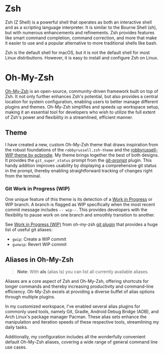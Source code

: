 # Zsh

Zsh (Z Shell) is a powerful shell that operates as both an interactive shell and as a scripting language interpreter. It
is similar to the Bourne Shell (sh), but with numerous enhancements and refinements. Zsh provides features like smart
command completion, command correction, and more that make it easier to use and a popular alternative to more
traditional shells like bash.

Zsh is the default shell for macOS, but it is not the default shell for most Linux distributions. However, it is easy to
install and configure Zsh on Linux.

# Oh-My-Zsh

[Oh-My-Zsh](https://ohmyz.sh/) is an open-source, community-driven framework built on top of Zsh. It not only further
enhances Zsh's
potential, but also provides a central location for system configuration, enabling users to better manage different
plugins and themes. Oh-My-Zsh simplifies and speeds up workspace setup, making it an essential tool for developers who
wish to utilize the full extent of Zsh's power and flexibility in a streamlined, efficient manner.

## Theme

I have created a new, custom Oh-My-Zsh theme that draws inspiration from the robust foundations of
the `robbyrussell.zsh-theme` and the [robbyrussell-WIP theme by ecbrodie][rrWIP]. My theme brings together the best of
both designs. It provides the `git_super_status` prompt from the [git-prompt] plugin. This handy addition improves
usability by displaying a comprehensive git status in the prompt, thereby enabling straightforward tracking of changes
right from the terminal.

### Git Work in Progress (WIP)

One unique feature of this theme is its detection of a [Work in Progress][branchWIP] or WIP branch. A branch is flagged
as WIP specifically when the most recent commit message includes `-- wip--`. This provides developers with the
flexibility to pause work on one branch and smoothly transition to another.

See [Work in Progress (WIP)][branchWIP] from oh-my-zsh [git plugin][gitPlugin] that provides a huge list of useful git
aliases:

- `gwip`: Create a WIP commit
- `gunwip`: Revert WIP commit

## Aliases in Oh-My-Zsh

> **Note**: With **als** (alias ls) you can list all currently available aliases.

Aliases are a core aspect of Zsh and Oh-My-Zsh, offering shortcuts for longer commands and thereby increasing
productivity and command-line efficiency. Oh-My-Zsh excels at providing a diverse buffet of alias options through
multiple plugins.

In my customized workspace, I've enabled several alias plugins for commonly used tools, namely Git, Gradle, Android
Debug Bridge (ADB), and Arch Linux's package manager Pacman. These alias sets enhance the manipulation and iteration
speeds of these respective tools, streamlining my daily tasks.

Additionally, my configuration includes all the wonderfully convenient default Oh-My-Zsh aliases, covering a wide range
of general command line use cases.


[rrWIP]: https://github.com/ecbrodie/robbyrussell-WIP-theme/

[git-prompt]: https://github.com/ohmyzsh/ohmyzsh/tree/master/plugins/git-prompt

[branchWIP]: https://github.com/ohmyzsh/ohmyzsh/tree/master/plugins/git#work-in-progress-wip

[gitPlugin]: https://github.com/ohmyzsh/ohmyzsh/tree/master/plugins/git
